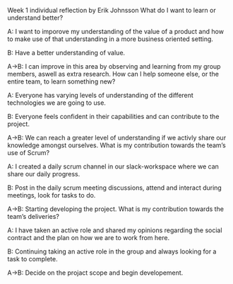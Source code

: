 
Week 1 individual reflection by Erik Johnsson
What do I want to learn or understand better?

A: I want to imporove my understanding of the value of a product and how to make use of that understanding in a more business oriented setting. 

B: Have a better understanding of value. 

A->B: I can improve in this area by observing and learning from my group members, aswell as extra research.
How can I help someone else, or the entire team, to learn something new?

A: Everyone has varying levels of understanding of the different technologies we are going to use.

B: Everyone feels confident in their capabilities and can contribute to the project.

A->B: We can reach a greater level of understanding if we activly share our knowledge amongst ourselves.
What is my contribution towards the team’s use of Scrum?

A: I created a daily scrum channel in our slack-workspace where we can share our daily progress.

B: Post in the daily scrum meeting discussions, attend and interact during meetings, look for tasks to do.

A->B: Starting developing the project.
What is my contribution towards the team’s deliveries?

A: I have taken an active role and shared my opinions regarding the social contract and the plan on how we are to work from here.

B: Continuing taking an active role in the group and always looking for a task to complete. 

A->B: Decide on the projact scope and begin developement. 
